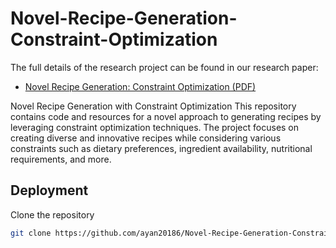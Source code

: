 # Novel-Recipe-Generation-Constraint-Optimization

The full details of the research project can be found in our research paper:

- [Novel Recipe Generation: Constraint Optimization (PDF)](paper.pdf)


Novel Recipe Generation with Constraint Optimization
This repository contains code and resources for a novel approach to generating recipes by leveraging constraint optimization techniques. The project focuses on creating diverse and innovative recipes while considering various constraints such as dietary preferences, ingredient availability, nutritional requirements, and more.


## Deployment

Clone the repository

```bash
git clone https://github.com/ayan20186/Novel-Recipe-Generation-Constraint-Optimization.git

```


